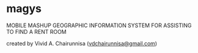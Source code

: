 # magys
MOBILE MASHUP GEOGRAPHIC INFORMATION SYSTEM FOR ASSISTING TO FIND A RENT ROOM

created by Vivid A. Chairunnisa (vdchairunnisa@gmail.com)
